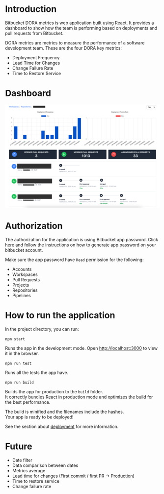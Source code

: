 # Introduction

Bitbucket DORA metrics is web application built using React. It provides a dashboard to show how the team is performing based on deployments and pull requests from Bitbucket.

DORA metrics are metrics to measure the performance of a software development team. These are the four DORA key metrics:

- Deployment Frequency
- Lead Time for Changes
- Change Failure Rate
- Time to Restore Service

# Dashboard

![Dashboard](public/assets/dashboard.png)

# Authorization

The authorization for the application is using Bitbucket app password. Click [here](https://support.atlassian.com/bitbucket-cloud/docs/app-passwords/) and follow the instructions on how to generate app password on your bitbucket account.

Make sure the app password have `Read` permission for the following:

- Accounts
- Workspaces
- Pull Requests
- Projects
- Repositories
- Pipelines

# How to run the application

In the project directory, you can run:

`npm start`

Runs the app in the development mode.
Open [http://localhost:3000](http://localhost:3000) to view it in the browser.

`npm run test`

Runs all the tests the app have.

`npm run build`

Builds the app for production to the `build` folder.\
It correctly bundles React in production mode and optimizes the build for the best performance.

The build is minified and the filenames include the hashes.\
Your app is ready to be deployed!

See the section about [deployment](https://facebook.github.io/create-react-app/docs/deployment) for more information.

# Future

- Date filter
- Data comparison between dates
- Metrics average
- Lead time for changes (First commit / first PR -> Production)
- Time to restore service
- Change failure rate
